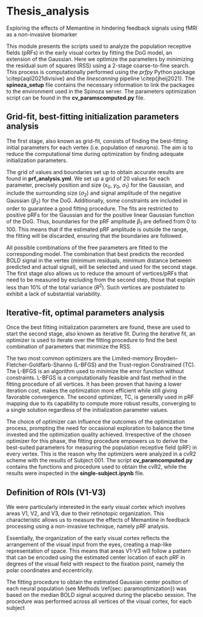 # Thesis_analysis
Exploring the effects of Memantine in hindering feedback signals using fMRI as a non-invasive biomarker

This module presents the scripts used to analyze the population receptive fields (pRFs) in the early visual cortex by fitting the DoG model, an extension of the Gaussian. Here we optimize the parameters by minimizing the residual sum of squares (RSS) using a 2-stage coarse-to-fine search. 
This process is computationally performed using the *prfpy* Python package \citep{aqil2021divisive} and the *linescanning* pipeline \citep{jheij2021}. The **spinoza_setup** file contains the necessary information to link the packages to the environment used in the Spinoza server. The parameters optimization script can be found in the **cv_paramscomputed.py** file. 

## Grid-fit, best-fitting initialization parameters analysis

The first stage, also known as grid-fit, consists of finding the best-fitting initial parameters for each vertex (i.e. population of neurons). 
The aim is to reduce the computational time during optimization by finding adequate initialization parameters. 

The grid of values and boundaries set up to obtain accurate results are found in **prf_analysis.yml**. We set up a grid of 20 values for each parameter, precisely position and size ($x_0$, $y_0$, $\sigma_1$) for the Gaussian, and include the surrounding size ($\sigma_2$) and signal amplitude of the negative Gaussian ($\beta_2$) for the DoG. Additionally, some constraints are included in order to guarantee a good fitting procedure.
The fits are restricted to positive pRFs for the Gaussian and for the positive linear Gaussian function of the DoG. Thus, boundaries for the pRF amplitude $\beta_1$ are defined from 0 to 100. 
This means that if the estimated pRF amplitude is outside the range, the fitting will be discarded, ensuring that the boundaries are followed.

All possible combinations of the free parameters are fitted to the corresponding model. The combination that best predicts the recorded BOLD signal in the vertex (minimum residuals, minimum distance between predicted and actual signal), will be selected and used for the second stage. 
The first stage also allows us to reduce the amount of vertices/pRFs that need to be measured by excluding from the second step, those that explain less than 10\% of the total variance ($R^2$). Such vertices are postulated to exhibit a lack of substantial variability.

## Iterative-fit, optimal parameters analysis

Once the best fitting initialization parameters are found, these are used to start the second stage, also known as iterative fit.
During the iterative fit, an optimizer is used to iterate over the fitting procedure to find the best combination of parameters that minimize the RSS.

The two most common optimizers are the Limited-memory Broyden-Fletcher-Goldfarb-Shanno (L-BFGS) and the Trust-region Constrained (TC).
The L-BFGS is an algorithm used to minimize the error function without constraints. 
L-BFGS is a computationally feasible and fast method in the fitting procedure of all vertices. It has been proven that having a lower iteration cost, makes the optimization more efficient while still giving favorable convergence. The second optimizer, TC, is generally used in pRF mapping due to its capability to compute more robust results, converging to a single solution regardless of the initialization parameter values.

The choice of optimizer can influence the outcomes of the optimization process, prompting the need for occasional exploration to balance the time invested and the optimization quality achieved. Irrespective of the chosen optimizer for this phase, the fitting procedure empowers us to derive the best-suited parameters for measuring the population receptive field (pRF) in every vertex. This is the reason why the optimizers were analyzed in a cvR2 scheme with the results of Subject 001. The script **cv_paramcomputed.py** contains the functions and procedure used to obtain the cvR2, while the results were inspected in the **single-subject.ipynb** file.

## Definition of ROIs (V1-V3)
We were particularly interested in the early visual cortex which involves areas V1, V2, and V3, due to their retinotopic organization. This characteristic allows us to measure the effects of Memantine in feedback processing using a non-invasive technique, namely pRF analysis.

Essentially, the organization of the early visual cortex reflects the arrangement of the visual input from the eyes, creating a map-like representation of space.
This means that areas V1-V3 will follow a pattern that can be encoded using the estimated center location of each pRF in degrees of the visual field with respect to the fixation point, namely the polar coordinates and eccentricity.

The fitting procedure to obtain the estimated Gaussian center position of each neural population (see Methods \ref{sec: paramoptimization}) was based on the median BOLD signal acquired during the placebo session.
The procedure was performed across all vertices of the visual cortex, for each subject
